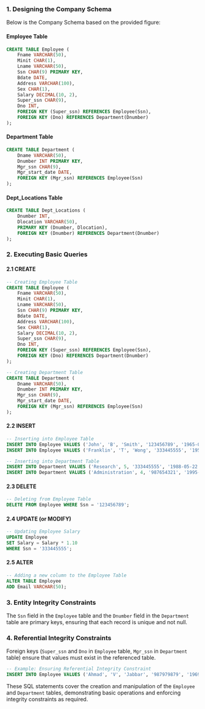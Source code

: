### 1. Designing the Company Schema

Below is the Company Schema based on the provided figure:

#### Employee Table
```sql
CREATE TABLE Employee (
    Fname VARCHAR(50),
    Minit CHAR(1),
    Lname VARCHAR(50),
    Ssn CHAR(9) PRIMARY KEY,
    Bdate DATE,
    Address VARCHAR(100),
    Sex CHAR(1),
    Salary DECIMAL(10, 2),
    Super_ssn CHAR(9),
    Dno INT,
    FOREIGN KEY (Super_ssn) REFERENCES Employee(Ssn),
    FOREIGN KEY (Dno) REFERENCES Department(Dnumber)
);
```

#### Department Table
```sql
CREATE TABLE Department (
    Dname VARCHAR(50),
    Dnumber INT PRIMARY KEY,
    Mgr_ssn CHAR(9),
    Mgr_start_date DATE,
    FOREIGN KEY (Mgr_ssn) REFERENCES Employee(Ssn)
);
```

#### Dept_Locations Table
```sql
CREATE TABLE Dept_Locations (
    Dnumber INT,
    Dlocation VARCHAR(50),
    PRIMARY KEY (Dnumber, Dlocation),
    FOREIGN KEY (Dnumber) REFERENCES Department(Dnumber)
);
```

### 2. Executing Basic Queries

#### 2.1 CREATE

```sql
-- Creating Employee Table
CREATE TABLE Employee (
    Fname VARCHAR(50),
    Minit CHAR(1),
    Lname VARCHAR(50),
    Ssn CHAR(9) PRIMARY KEY,
    Bdate DATE,
    Address VARCHAR(100),
    Sex CHAR(1),
    Salary DECIMAL(10, 2),
    Super_ssn CHAR(9),
    Dno INT,
    FOREIGN KEY (Super_ssn) REFERENCES Employee(Ssn),
    FOREIGN KEY (Dno) REFERENCES Department(Dnumber)
);

-- Creating Department Table
CREATE TABLE Department (
    Dname VARCHAR(50),
    Dnumber INT PRIMARY KEY,
    Mgr_ssn CHAR(9),
    Mgr_start_date DATE,
    FOREIGN KEY (Mgr_ssn) REFERENCES Employee(Ssn)
);
```

#### 2.2 INSERT

```sql
-- Inserting into Employee Table
INSERT INTO Employee VALUES ('John', 'B', 'Smith', '123456789', '1965-01-09', '731 Fondren, Houston, TX', 'M', 30000, '333445555', 5);
INSERT INTO Employee VALUES ('Franklin', 'T', 'Wong', '333445555', '1955-12-08', '638 Voss, Houston, TX', 'M', 40000, '888665555', 5);

-- Inserting into Department Table
INSERT INTO Department VALUES ('Research', 5, '333445555', '1988-05-22');
INSERT INTO Department VALUES ('Administration', 4, '987654321', '1995-01-01');
```

#### 2.3 DELETE

```sql
-- Deleting from Employee Table
DELETE FROM Employee WHERE Ssn = '123456789';
```

#### 2.4 UPDATE (or MODIFY)

```sql
-- Updating Employee Salary
UPDATE Employee
SET Salary = Salary * 1.10
WHERE Ssn = '333445555';
```

#### 2.5 ALTER

```sql
-- Adding a new column to the Employee Table
ALTER TABLE Employee
ADD Email VARCHAR(50);
```

### 3. Entity Integrity Constraints

The `Ssn` field in the `Employee` table and the `Dnumber` field in the `Department` table are primary keys, ensuring that each record is unique and not null.

### 4. Referential Integrity Constraints

Foreign keys (`Super_ssn` and `Dno` in `Employee` table, `Mgr_ssn` in `Department` table) ensure that values must exist in the referenced table.

```sql
-- Example: Ensuring Referential Integrity Constraint
INSERT INTO Employee VALUES ('Ahmad', 'V', 'Jabbar', '987979879', '1969-03-29', '980 Dallas, Houston, TX', 'M', 25000, '987654321', 4);
```

These SQL statements cover the creation and manipulation of the `Employee` and `Department` tables, demonstrating basic operations and enforcing integrity constraints as required.

